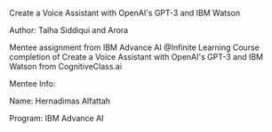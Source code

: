 Create a Voice Assistant with OpenAI's GPT-3 and IBM Watson

Author: Talha Siddiqui and Arora

Mentee assignment from IBM Advance AI @Infinite Learning Course completion of Create a Voice Assistant with OpenAI's GPT-3 and IBM Watson from CognitiveClass.ai

Mentee Info:

Name: Hernadimas Alfattah

Program: IBM Advance AI

